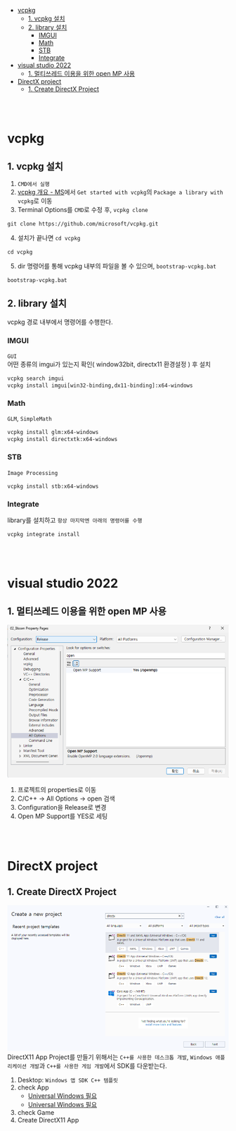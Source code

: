 - [vcpkg](#vcpkg)
  - [1. vcpkg 설치](#1-vcpkg-설치)
  - [2. library 설치](#2-library-설치)
    - [IMGUI](#imgui)
    - [Math](#math)
    - [STB](#stb)
    - [Integrate](#integrate)
- [visual studio 2022](#visual-studio-2022)
  - [1. 멀티쓰레드 이용을 위한 open MP 사용](#1-멀티쓰레드-이용을-위한-open-mp-사용)
- [DirectX project](#directx-project)
  - [1. Create DirectX Project](#1-create-directx-project)

<br><br>

# vcpkg
## 1. vcpkg 설치
1. `CMD에서 실행`
2. [vcpkg 개요 - MS](https://learn.microsoft.com/en-us/vcpkg/get_started/overview#get-started-with-vcpkg)에서 `Get started with vcpkg`의 `Package a library with vcpkg`로 이동
3. Terminal Options를 `CMD`로 수정 후, `vcpkg clone`
```
git clone https://github.com/microsoft/vcpkg.git
```
4. 설치가 끝나면 `cd vcpkg`
```
cd vcpkg
```
5. dir 명령어를 통해 vcpkg 내부의 파일을 볼 수 있으며, `bootstrap-vcpkg.bat`
```
bootstrap-vcpkg.bat
```

## 2. library 설치
vcpkg 경로 내부에서 명령어를 수행한다.   
### IMGUI
`GUI`   
어떤 종류의 imgui가 있는지 확인( window32bit, directx11 환경설정 ) 후 설치   
```
vcpkg search imgui
vcpkg install imgui[win32-binding,dx11-binding]:x64-windows
```
### Math
`GLM`, `SimpleMath`
```
vcpkg install glm:x64-windows
vcpkg install directxtk:x64-windows
```
### STB
`Image Processing`   
```
vcpkg install stb:x64-windows
```

### Integrate
library를 설치하고 `항상 마지막엔 아래의 명령어를 수행`   
```
vcpkg integrate install
```

<br><br>

# visual studio 2022

## 1. 멀티쓰레드 이용을 위한 open MP 사용
![openMP 사용](openMP.png)   

1. 프로젝트의 properties로 이동
2. C/C++ -> All Options -> open 검색
3. Configuration을 Release로 변경
4. Open MP Support를 YES로 세팅

<br><br>

# DirectX project
## 1. Create DirectX Project
![alt text](create_DX3Dproj.png)   
DirectX11 App Project를 만들기 위해서는 `C++를 사용한 데스크톱 개발`, `Windows 애플리케이션 개발`과 `C++를 사용한 게임 개발`에서 SDK를 다운받는다.   
1. Desktop: `Windows 앱 SDK C++ 템플릿`
2. check App
   - [Universal Windows 필요](https://learn.microsoft.com/en-us/windows/uwp/gaming/user-interface#choosing-a-template)
   - [Universal Windows 필요](https://github.com/microsoft/DirectXTK/wiki/The-basic-game-loop#setup)
3. check Game
4. Create DirectX11 App
